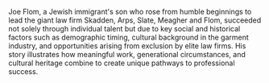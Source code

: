 Joe Flom, a Jewish immigrant's son who rose from humble beginnings to lead the giant law firm Skadden, Arps, Slate, Meagher and Flom, succeeded not solely through individual talent but due to key social and historical factors such as demographic timing, cultural background in the garment industry, and opportunities arising from exclusion by elite law firms. His story illustrates how meaningful work, generational circumstances, and cultural heritage combine to create unique pathways to professional success.
